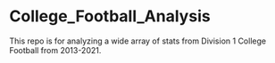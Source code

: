 # College_Football_Analysis
This repo is for analyzing a wide array of stats from Division 1 College Football from 2013-2021.

